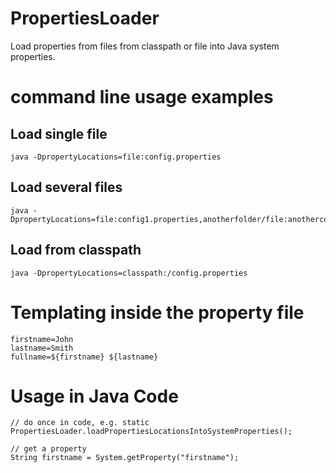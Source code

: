 PropertiesLoader
================

Load properties from files from classpath or file into Java system properties.

command line usage examples
==================

Load single file
------------

```
java -DpropertyLocations=file:config.properties
```

Load several files
------------------

```
java -DpropertyLocations=file:config1.properties,anotherfolder/file:anotherconfig.properties
```

Load from classpath
-------------------

```
java -DpropertyLocations=classpath:/config.properties
```

Templating inside the property file
===========================================

```
firstname=John
lastname=Smith
fullname=${firstname} ${lastname}
```


Usage in Java Code
===========================================

```
// do once in code, e.g. static
PropertiesLoader.loadPropertiesLocationsIntoSystemProperties();

// get a property
String firstname = System.getProperty("firstname");
```


